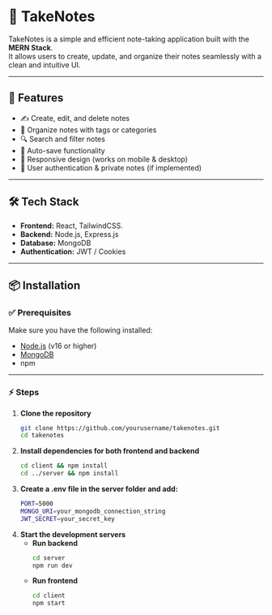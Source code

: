 # 📝 TakeNotes

TakeNotes is a simple and efficient note-taking application built with the **MERN Stack**.  
It allows users to create, update, and organize their notes seamlessly with a clean and intuitive UI.

---

## 🚀 Features

- ✍️ Create, edit, and delete notes
- 📂 Organize notes with tags or categories
- 🔍 Search and filter notes
- 💾 Auto-save functionality
- 📱 Responsive design (works on mobile & desktop)
- 🔐 User authentication & private notes (if implemented)

---

## 🛠️ Tech Stack

- **Frontend:** React, TailwindCSS. 
- **Backend:** Node.js, Express.js  
- **Database:** MongoDB  
- **Authentication:** JWT / Cookies

---

## 📦 Installation

### ✅ Prerequisites
Make sure you have the following installed:

- [Node.js](https://nodejs.org/) (v16 or higher)  
- [MongoDB](https://www.mongodb.com/)  
- npm 

---

### ⚡ Steps

1. **Clone the repository**
   ```bash
   git clone https://github.com/yourusername/takenotes.git
   cd takenotes
2. **Install dependencies for both frontend and backend**
   ```bash
   cd client && npm install
   cd ../server && npm install
3. **Create a .env file in the server folder and add:**
   ```bash
   PORT=5000
   MONGO_URI=your_mongodb_connection_string
   JWT_SECRET=your_secret_key
4. **Start the development servers**
   - **Run backend**
     ```bash
     cd server
     npm run dev
   - **Run frontend**
     ```bash
     cd client
     npm start
